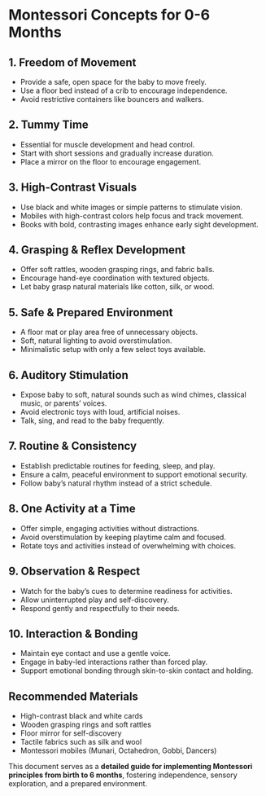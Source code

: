 # Montessori Concepts for 0-6 Months

## **1. Freedom of Movement**
- Provide a safe, open space for the baby to move freely.
- Use a floor bed instead of a crib to encourage independence.
- Avoid restrictive containers like bouncers and walkers.

## **2. Tummy Time**
- Essential for muscle development and head control.
- Start with short sessions and gradually increase duration.
- Place a mirror on the floor to encourage engagement.

## **3. High-Contrast Visuals**
- Use black and white images or simple patterns to stimulate vision.
- Mobiles with high-contrast colors help focus and track movement.
- Books with bold, contrasting images enhance early sight development.

## **4. Grasping & Reflex Development**
- Offer soft rattles, wooden grasping rings, and fabric balls.
- Encourage hand-eye coordination with textured objects.
- Let baby grasp natural materials like cotton, silk, or wood.

## **5. Safe & Prepared Environment**
- A floor mat or play area free of unnecessary objects.
- Soft, natural lighting to avoid overstimulation.
- Minimalistic setup with only a few select toys available.

## **6. Auditory Stimulation**
- Expose baby to soft, natural sounds such as wind chimes, classical music, or parents’ voices.
- Avoid electronic toys with loud, artificial noises.
- Talk, sing, and read to the baby frequently.

## **7. Routine & Consistency**
- Establish predictable routines for feeding, sleep, and play.
- Ensure a calm, peaceful environment to support emotional security.
- Follow baby’s natural rhythm instead of a strict schedule.

## **8. One Activity at a Time**
- Offer simple, engaging activities without distractions.
- Avoid overstimulation by keeping playtime calm and focused.
- Rotate toys and activities instead of overwhelming with choices.

## **9. Observation & Respect**
- Watch for the baby’s cues to determine readiness for activities.
- Allow uninterrupted play and self-discovery.
- Respond gently and respectfully to their needs.

## **10. Interaction & Bonding**
- Maintain eye contact and use a gentle voice.
- Engage in baby-led interactions rather than forced play.
- Support emotional bonding through skin-to-skin contact and holding.

## **Recommended Materials**
- High-contrast black and white cards
- Wooden grasping rings and soft rattles
- Floor mirror for self-discovery
- Tactile fabrics such as silk and wool
- Montessori mobiles (Munari, Octahedron, Gobbi, Dancers)

This document serves as a **detailed guide for implementing Montessori principles from birth to 6 months**, fostering independence, sensory exploration, and a prepared environment.
